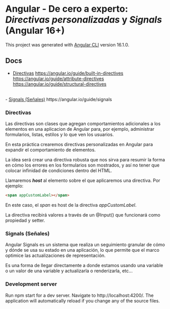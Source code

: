 # Angular - De cero a experto: *Directivas personalizadas* y *Signals* (Angular 16+)

This project was generated with [Angular CLI](https://github.com/angular/angular-cli) version 16.1.0.

## Docs
- <u>Directivas</u>
https://angular.io/guide/built-in-directives
https://angular.io/guide/attribute-directives
https://angular.io/guide/structural-directives
<br>
- <u>Signals (Señales)</u>
https://angular.io/guide/signals

### Directivas
Las directivas son clases que agregan comportamientos adicionales a los elementos en una aplicacion de Angular para, por ejemplo, administrar formularios, listas, estilos y lo que ven los usuarios.

En esta práctica crearemos directivas personalizadas en Angular para expandir el comportamiento de elementos.

La idea será crear una directiva robusta que nos sirva para resumir la forma en cómo los errores en los formularios son mostrados, y así no tener que colocar infinidad de condiciones dentro del HTML.

Llamaremos ***host*** al elemento sobre el que aplicaremos una directiva. Por ejemplo:
```html
<span appCustomLabel></span>
```

En este caso, el *span* es host de la directiva *appCustomLabel*.

La directiva recibirá valores a través de un @Input() que funcionará como propiedad y setter.

### Signals (Señales)
Angular Signals es un sistema que realiza un seguimiento granular de cómo y dónde se usa su estado en una aplicación, lo que permite que el marco optimice las actualizaciones de representación.

Es una forma de llegar directamente a donde estamos usando una variable o un valor de una variable y actualizarla o renderizarla, etc...

### Development server
Run npm start for a dev server. Navigate to http://localhost:4200/. The application will automatically reload if you change any of the source files.